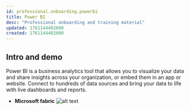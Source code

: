 ```yaml
---
id: professional.onboarding.powerbi
title: Power BI
desc: "Professional onboarding and training material"
updated: 1761144402000
created: 1761144402000
---
```



## Intro and demo

Power BI is a business analytics tool that allows you to visualize your data and share insights across your organization, or embed them in an app or website. Connect to hundreds of data sources and bring your data to life with live dashboards and reports.

- **Microsoft fabric**
![alt text](image-11.png)